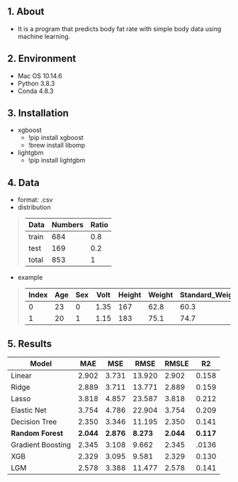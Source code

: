 ## 1. About
- It is a program that predicts body fat rate with simple body data using machine learning.

## 2. Environment
- Mac OS 10.14.6
- Python 3.8.3
- Conda 4.8.3

## 3. Installation
- xgboost<br/>
    - !pip install xgboost<br/>
    - !brew install libomp
- lightgbm<br/>
    - !pip install lightgbm

## 4. Data
- format: .csv<br/>
- distribution

> |Data|Numbers|Ratio|
> |---|---|---|
> |train|684|0.8|
> |test|169|0.2|
> |total|853|1|

- example

> |Index|Age|Sex|Volt|Height|Weight|Standard_Weight|Body_Fat_Rate|
> |---|---|---|---|---|---|---|---|
> |0|23|0|1.35|167|62.8|60.3|31.9
> |1|20|1|1.15|183|75.1|74.7|12.6

## 5. Results
|Model|MAE|MSE|RMSE|RMSLE|R2|
|---|---|---|---|---|---|
|Linear|2.902|3.731|13.920|2.902|0.158|
|Ridge|2.889|3.711|13.771|2.889|0.159|
|Lasso|3.818|4.857|23.587|3.818|0.212|
|Elastic Net|3.754|4.786|22.904|3.754|0.209|
|Decision Tree|2.350|3.346|11.195|2.350|0.141|
|**Random Forest**|**2.044**|**2.876**|**8.273**|**2.044**|**0.117**|
|Gradient Boosting|2.345|3.108|9.662|2.345|.0136|
|XGB|2.329|3.095|9.581|2.329|0.130|
|LGM|2.578|3.388|11.477|2.578|0.141|